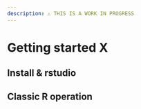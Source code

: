 ```yaml
---
description: ⚠️ THIS IS A WORK IN PROGRESS
---
```


# Getting started X

## Install & rstudio



## Classic R operation

